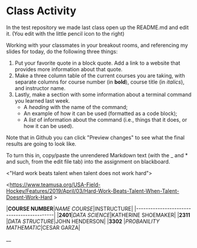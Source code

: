 # Class Activity
 
In the test repository we made last class open up the README.md and edit it. (You edit with the little pencil icon to the right) 

Working with your classmates in your breakout rooms, and referencing my slides for today, do the following three things:

1. Put your favorite quote in a block quote. Add a link to a website that provides more information about that quote. 
2. Make a three column table of the current courses you are taking, with separate columns for course number (in __bold__), course title (in _italics_), and instructor name.
3. Lastly, make a section with some information about a terminal command you learned last week.
     + A _heading_ with the name of the command;
     + An example of how it can be used (formatted as a code block);
     + A _list_ of information about the command (i.e., things that it does, or how it can be used).
     
Note that in Github you can click "Preview changes" to see what the final results are going to look like. 
     
To turn this in, copy/paste the unrendered Markdown text (with the _ and * and such, from the edit file tab) into the assignment on blackboard.     

<"Hard work beats talent when talent does not work hard">

<https://www.teamusa.org/USA-Field-Hockey/Features/2019/April/03/Hard-Work-Beats-Talent-When-Talent-Doesnt-Work-Hard >

|**COURSE NUMBER**|_NAME COURSE_|INSTRUCTURE|
|-------------------------------------------|
|**2401**|_DATA SCIENCE_|KATHERINE SHOEMAKER|
|**2311**  |_DATA STRUCTURE_|JOHN HENDERSON|
|**3302**  |_PROBANILITY MATHEMATIC_|CESAR GARZA|

__



